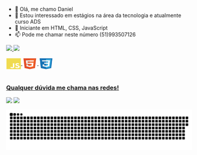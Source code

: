 - 👋 Olá, me chamo Daniel
- 👀 Estou interessado em estágios na área da tecnologia e atualmente curso ADS
- 🌱 Iniciante em HTML, CSS, JavaScript
- 📫 Pode me chamar neste número (51)993507126

 <div>
   <a href="https://github.com/Danielrp16">
   <img height="180em" src="https://github-readme-stats.vercel.app/api?username=Danielrp16&show_icons=true&theme=tokyonight&include_all_commits=true&count_private=true"/>
   <img height="180em" src="https://github-readme-stats.vercel.app/api/top-langs/?username=Danielrp16&layout=compact&langs_count=6&theme=aura_dark"/>

</div>
<div style="display: inline_block"><br>
  <img align="center" alt="Js" height="30" width="40" src="https://raw.githubusercontent.com/devicons/devicon/master/icons/javascript/javascript-plain.svg">
  <img align="center" alt="HTML" height="30" width="40" src="https://raw.githubusercontent.com/devicons/devicon/master/icons/html5/html5-original.svg">
  <img align="center" alt="CSS" height="30" width="40" src="https://raw.githubusercontent.com/devicons/devicon/master/icons/css3/css3-original.svg">
</div>
 
 <br>
 
  ### Qualquer dúvida me chama nas redes!
 
<div> 
  
  <a href="https://instagram.com/rdanielz__" target="_blank"><img src="https://img.shields.io/badge/-Instagram-%23E4405F?style=for-the-badge&logo=instagram&logoColor=white" target="_blank"></a>
  <a href="https://www.linkedin.com/in/daniel-rocha2907" target="_blank"><img src="https://img.shields.io/badge/-LinkedIn-%230077B5?style=for-the-badge&logo=linkedin&logoColor=white" target="_blank"></a> 
 
  ![Snake animation](https://github.com/Danielrp16/Danielrp16/blob/output/github-contribution-grid-snake.svg)

</div>
